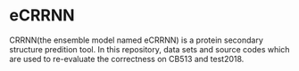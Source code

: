 # eCRRNN
CRRNN(the ensemble model named eCRRNN) is a protein secondary structure predition tool.
In this repository, data sets and source codes which are used to re-evaluate the correctness on CB513 and test2018.
